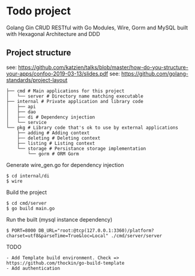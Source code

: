 # Todo project

Golang Gin CRUD RESTful with Go Modules, Wire, Gorm and MySQL built with Hexagonal Architecture and DDD

## Project structure 

see: https://github.com/katzien/talks/blob/master/how-do-you-structure-your-apps/confoo-2019-03-13/slides.pdf 
see: https://github.com/golang-standards/project-layout


```
├── cmd # Main applications for this project 
│   └── server # Directory name matching executable
├── internal # Private application and library code
│   ├── api 
│   ├── dao
│   ├── di # Dependency injection
│   └── service
└── pkg # Library code that's ok to use by external applications
    ├── adding # Adding context
    ├── deleting # Deleting context
    ├── listing # Listing context
    └── storage # Persistance storage implementation
        └── gorm # ORM Gorm
```

Generate wire_gen.go for dependency injection
```
$ cd internal/di
$ wire
```

Build the project
```
$ cd cmd/server
$ go build main.go
```

Run the built (mysql instance dependency)
```
$ PORT=8000 DB_URL="root:@tcp(127.0.0.1:3360)/platform?charset=utf8&parseTime=True&loc=Local" ./cmd/server/server
```

TODO

    - Add Template build environment. Check => https://github.com/thockin/go-build-template
    - Add authentication
        
